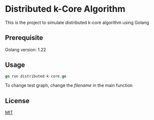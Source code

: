 # Distributed k-Core Algorithm

This is the project to simulate distributed k-core algorithm using Golang

## Prerequisite
Golang version: 1.22

## Usage

```go
go run distributed-k-core.go
```
To change test graph, change the *filename* in the main function

## License

[MIT](https://choosealicense.com/licenses/mit/)
